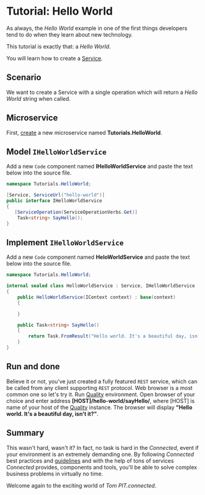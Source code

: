# Tutorial: Hello World

As always, the *Hello World* example in one of the first things developers tend to do when they learn about new technology.

This tutorial is exactly that: a *Hello World*.

You will learn how to create a [Service](../../ServiceLayer/Services/README.md).

## Scenario
We want to create a Service with a single operation which will return a *Hello World* string when called.

## Microservice

First, [create](../../IDE/CreateMicroservice.md) a new microservice named **Tutorials.HelloWorld**.

## Model ```IHelloWorldService```
Add a new ```Code``` component named **IHelloWorldService** and paste the text below into the source file.
```csharp
namespace Tutorials.HelloWorld;

[Service, ServiceUrl("hello-world")]
public interface IHelloWorldService
{
   [ServiceOperation(ServiceOperationVerbs.Get)]
	Task<string> SayHello();
}
```
## Implement ```IHelloWorldService```
Add a new ```Code``` component named **HeloWorldService** and paste the text below into the source file.
```csharp
namespace Tutorials.HelloWorld;

internal sealed class HelloWorldService : Service, IHelloWorldService
{
	public HelloWorldService(IContext context) : base(context)
	{

	}

	public Task<string> SayHello()
	{
		return Task.FromResult("Hello world. It's a beautiful day, isn't it?");
	}
}
```
## Run and done
Believe it or not, you've just created a fully featured ```REST``` service, which can be called from any client supporting ```REST``` protocol.
Web browser is a most common one so let's try it. Run [Quality](../../Environment/Quality.md) environment. Open browser of your choice and enter address **[HOST]/hello-world/sayHello/**, where [HOST] is name of your host of the [Quality](../../Environment/Quality.md) instance.
The browser will display **"Hello world. It's a beautiful day, isn't it?"**.

## Summary
This wasn't hard, wasn't it? In fact, no task is hard in the *Connected*, event if your environment is an extremely demanding one. By following *Connected* best practices and [guidelines](../../Guidelines/README.md) and with the help of tons of services *Connected* provides, components and tools, you'll be able to solve complex business problems in virtually no time.

Welcome again to the exciting world of *Tom PIT.connected*.

